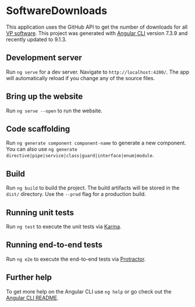 # SoftwareDownloads

This application uses the GitHub API to get the number of downloads for all [VP software](https://github.com/VirtualPhotonics). This project was generated with [Angular CLI](https://github.com/angular/angular-cli) version 7.3.9 and recently updated to 9.1.3.

## Development server

Run `ng serve` for a dev server. Navigate to `http://localhost:4200/`. The app will automatically reload if you change any of the source files.

## Bring up the website
Run `ng serve --open` to run the website.

## Code scaffolding

Run `ng generate component component-name` to generate a new component. You can also use `ng generate directive|pipe|service|class|guard|interface|enum|module`.

## Build

Run `ng build` to build the project. The build artifacts will be stored in the `dist/` directory. Use the `--prod` flag for a production build.

## Running unit tests

Run `ng test` to execute the unit tests via [Karma](https://karma-runner.github.io).

## Running end-to-end tests

Run `ng e2e` to execute the end-to-end tests via [Protractor](http://www.protractortest.org/).

## Further help

To get more help on the Angular CLI use `ng help` or go check out the [Angular CLI README](https://github.com/angular/angular-cli/blob/master/README.md).
